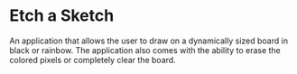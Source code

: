 # Etch a Sketch

An application that allows the user to draw on a dynamically sized board in black or rainbow. The application also comes with the ability to erase the colored pixels or completely clear the board.
